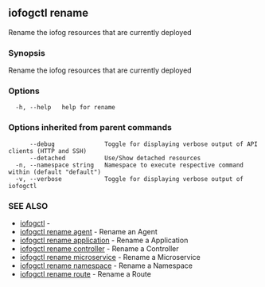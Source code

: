 ## iofogctl rename

Rename the iofog resources that are currently deployed

### Synopsis

Rename the iofog resources that are currently deployed

### Options

```
  -h, --help   help for rename
```

### Options inherited from parent commands

```
      --debug              Toggle for displaying verbose output of API clients (HTTP and SSH)
      --detached           Use/Show detached resources
  -n, --namespace string   Namespace to execute respective command within (default "default")
  -v, --verbose            Toggle for displaying verbose output of iofogctl
```

### SEE ALSO

* [iofogctl](iofogctl.md)	 - 
* [iofogctl rename agent](iofogctl_rename_agent.md)	 - Rename an Agent
* [iofogctl rename application](iofogctl_rename_application.md)	 - Rename a Application
* [iofogctl rename controller](iofogctl_rename_controller.md)	 - Rename a Controller
* [iofogctl rename microservice](iofogctl_rename_microservice.md)	 - Rename a Microservice
* [iofogctl rename namespace](iofogctl_rename_namespace.md)	 - Rename a Namespace
* [iofogctl rename route](iofogctl_rename_route.md)	 - Rename a Route


